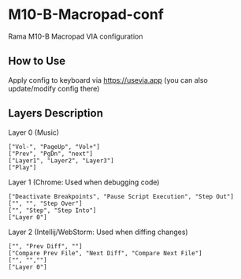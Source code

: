 # M10-B-Macropad-conf
Rama M10-B Macropad VIA configuration

## How to Use
Apply config to keyboard via https://usevia.app (you can also update/modify config there)

## Layers Description
Layer 0 (Music)
```
["Vol-", "PageUp", "Vol+"]
["Prev", "PgDn", "next"]
["Layer1", "Layer2", "Layer3"]
["Play"]
```

Layer 1 (Chrome: Used when debugging code)
```
["Deactivate Breakpoints", "Pause Script Execution", "Step Out"]
["", "", "Step Over"]
["", "Step", "Step Into"]
["Layer 0"]
```

Layer 2 (Intellij/WebStorm: Used when diffing changes)
```
["", "Prev Diff", ""]
["Compare Prev File", "Next Diff", "Compare Next File"]
["", "",""]
["Layer 0"]
```
